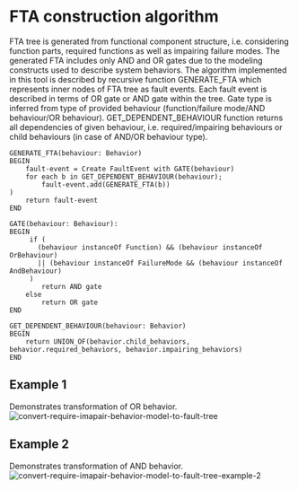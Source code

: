 # FTA construction algorithm

FTA tree is generated from functional component structure, i.e. considering function parts, required functions
as well as impairing failure modes. The generated FTA includes only AND and OR gates due to the
modeling constructs used to describe system behaviors. The algorithm implemented in this tool is described by recursive function GENERATE_FTA which represents inner nodes of FTA tree as fault events. Each fault event is described in terms of OR gate or AND
gate within the tree. Gate type is inferred from type of provided behaviour (function/failure mode/AND
behaviour/OR behaviour). GET_DEPENDENT_BEHAVIOUR function returns all dependencies of
given behaviour, i.e. required/impairing behaviours or child behaviours (in case of AND/OR behaviour
type). 

```
GENERATE_FTA(behaviour: Behavior)
BEGIN
	fault-event = Create FaultEvent with GATE(behaviour)
	for each b in GET_DEPENDENT_BEHAVIOUR(behaviour);
		fault-event.add(GENERATE_FTA(b))	
)
	return fault-event
END
```

```
GATE(behaviour: Behaviour):
BEGIN
     if (
       (behaviour instanceOf Function) && (behaviour instanceOf OrBehaviour) 
       || (behaviour instanceOf FailureMode && (behaviour instanceOf AndBehaviour)
     ) 
		return AND gate
	else
		return OR gate
END

```
```
GET_DEPENDENT_BEHAVIOUR(behaviour: Behavior)
BEGIN
	return UNION_OF(behavior.child_behaviors, behavior.required_behaviors, behavior.impairing_behaviors)
END
```

## Example 1
Demonstrates transformation of OR behavior.
![convert-require-imapair-behavior-model-to-fault-tree](https://user-images.githubusercontent.com/18463762/134146813-8a257931-26bb-4350-b954-c29ac7601c9c.png)

## Example 2
Demonstrates transformation of AND behavior.
![convert-require-imapair-behavior-model-to-fault-tree-example-2](https://user-images.githubusercontent.com/18463762/137472141-065769d1-8f6c-4267-ac5e-4fc85c16a0c4.png)

